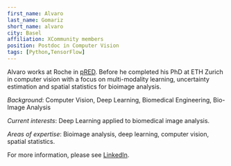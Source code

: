 ```yaml
---
first_name: Alvaro
last_name: Gomariz
short_name: alvaro
city: Basel
affiliation: XCommunity members
position: Postdoc in Computer Vision
tags: [Python,TensorFlow]
---
```


Alvaro works at Roche in [pRED](https://www.roche.com/innovation/structure/pred/).
Before he completed his PhD at ETH Zurich in computer vision with a focus on multi-modality learning, uncertainty estimation and spatial statistics for bioimage analysis. 

*Background*: Computer Vision, Deep Learning, Biomedical Engineering, Bio-Image Analysis
 
*Current interests*: Deep Learning applied to biomedical image analysis.  

*Areas of expertise*: Bioimage analysis, deep learning, computer vision, spatial statistics.  


For more information, please see [LinkedIn](https://www.linkedin.com/in/alvarogomariz/). 
